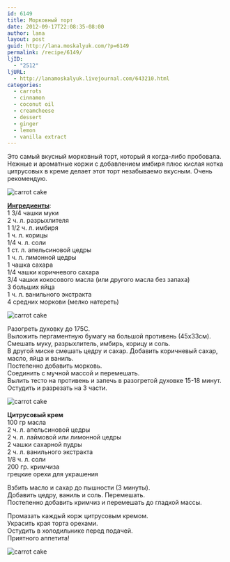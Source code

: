 ```yaml
---
id: 6149
title: Морковный торт
date: 2012-09-17T22:08:35-08:00
author: lana
layout: post
guid: http://lana.moskalyuk.com/?p=6149
permalink: /recipe/6149/
ljID:
  - "2512"
ljURL:
  - http://lanamoskalyuk.livejournal.com/643210.html
categories:
  - carrots
  - cinnamon
  - coconut oil
  - creamcheese
  - dessert
  - ginger
  - lemon
  - vanilla extract
---
```

Это самый вкусный морковный торт, который я когда-либо пробовала. Нежные и ароматные коржи с добавлением имбиря плюс кислая нотка цитрусовых в креме делает этот торт незабываемо вкусным. Очень рекомендую.

![carrot cake](http://farm9.staticflickr.com/8170/7993575326_cbfb060b6a_c.jpg) 

[**Ингредиенты**](http://hungryrabbitnyc.com/2012/05/ginger-citrus-carrot-cake/):  
1 3/4 чашки муки  
2 ч. л. разрыхлителя  
1 1/2 ч. л. имбиря  
1 ч. л. корицы  
1/4 ч. л. соли  
1 ст. л. апельсиновой цедры  
1 ч. л. лимонной цедры  
1 чашка сахара  
1/4 чашки коричневого сахара  
3/4 чашки кокосового масла (или другого масла без запаха)  
3 больших яйца  
1 ч. л. ванильного экстракта  
4 средних моркови (мелко натереть)

![carrot cake](http://farm9.staticflickr.com/8444/7993564885_e219daae19_c.jpg) 

Разогреть духовку до 175С.  
Выложить пергаментную бумагу на большой противень (45х33см).  
Смешать муку, разрыхлитель, имбирь, корицу и соль.  
В другой миске смешать цедру и сахар. Добавить коричневый сахар, масло, яйца и ваниль.  
Постепенно добавить морковь.  
Соединить с мучной массой и перемешать.  
Вылить тесто на противень и запечь в разогретой духовке 15-18 минут.  
Остудить и разрезать на 3 части.

![carrot cake](http://farm9.staticflickr.com/8315/7993569417_18df2c5b22_c.jpg) 

**Цитрусовый крем**  
100 гр масла  
2 ч. л. апельсиновой цедры  
2 ч. л. лаймовой или лимонной цедры  
2 чашки сахарной пудры  
2 ч. л. ванильного экстракта  
1/8 ч. л. соли  
200 гр. кримчиза  
грецкие орехи для украшения

Взбить масло и сахар до пышности (3 минуты).  
Добавить цедру, ваниль и соль. Перемешать.  
Постепенно добавить кримчиз и перемешать до гладкой массы.

Промазать каждый корж цитрусовым кремом.  
Украсить края торта орехами.  
Остудить в холодильнике перед подачей.  
Приятного аппетита!

![carrot cake](http://farm9.staticflickr.com/8317/7993574134_88552b9e4f_c.jpg)